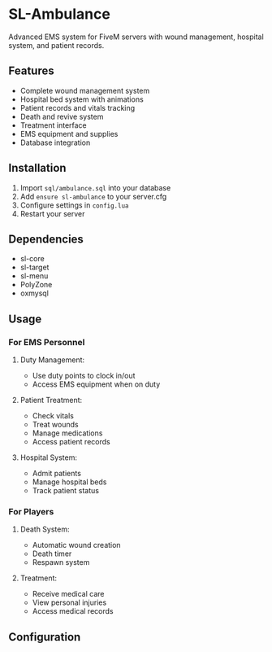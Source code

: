 # SL-Ambulance

Advanced EMS system for FiveM servers with wound management, hospital system, and patient records.

## Features

- Complete wound management system
- Hospital bed system with animations
- Patient records and vitals tracking
- Death and revive system
- Treatment interface
- EMS equipment and supplies
- Database integration

## Installation

1. Import `sql/ambulance.sql` into your database
2. Add `ensure sl-ambulance` to your server.cfg
3. Configure settings in `config.lua`
4. Restart your server

## Dependencies

- sl-core
- sl-target
- sl-menu
- PolyZone
- oxmysql

## Usage

### For EMS Personnel

1. Duty Management:
   - Use duty points to clock in/out
   - Access EMS equipment when on duty

2. Patient Treatment:
   - Check vitals
   - Treat wounds
   - Manage medications
   - Access patient records

3. Hospital System:
   - Admit patients
   - Manage hospital beds
   - Track patient status

### For Players

1. Death System:
   - Automatic wound creation
   - Death timer
   - Respawn system

2. Treatment:
   - Receive medical care
   - View personal injuries
   - Access medical records

## Configuration 